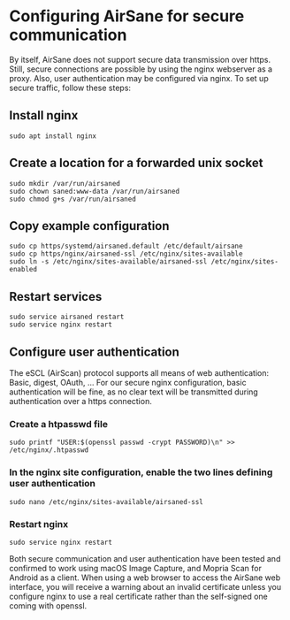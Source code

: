 # Configuring AirSane for secure communication 
By itself, AirSane does not support secure data transmission over https. 
Still, secure connections are possible by using the nginx webserver as a proxy. Also, user authentication may be configured via nginx.
To set up secure traffic, follow these steps:
## Install nginx
```sudo apt install nginx```
## Create a location for a forwarded unix socket
```
sudo mkdir /var/run/airsaned
sudo chown saned:www-data /var/run/airsaned
sudo chmod g+s /var/run/airsaned
```
## Copy example configuration
```
sudo cp https/systemd/airsaned.default /etc/default/airsane
sudo cp https/nginx/airsaned-ssl /etc/nginx/sites-available
sudo ln -s /etc/nginx/sites-available/airsaned-ssl /etc/nginx/sites-enabled
```
## Restart services
```
sudo service airsaned restart
sudo service nginx restart
```
## Configure user authentication
The eSCL (AirScan) protocol supports all means of web authentication: Basic, digest, OAuth, ...
For our secure nginx configuration, basic authentication will be fine, as no clear text will be transmitted during authentication over
a https connection.
### Create a htpasswd file
```sudo printf "USER:$(openssl passwd -crypt PASSWORD)\n" >> /etc/nginx/.htpasswd```
### In the nginx site configuration, enable the two lines defining user authentication
```sudo nano /etc/nginx/sites-available/airsaned-ssl```
### Restart nginx
```sudo service nginx restart```

Both secure communication and user authentication have been tested and confirmed to work
using macOS Image Capture, and Mopria Scan for Android as a client.
When using a web browser to access the AirSane web interface, you will receive a warning
about an invalid certificate unless you configure nginx to use a real certificate rather
than the self-signed one coming with openssl.

  
